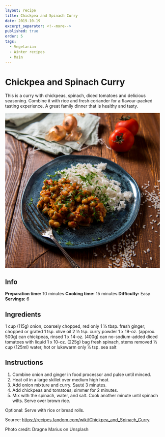 ```yaml
---
layout: recipe
title: Chickpea and Spinach Curry
date: 2019-10-19
excerpt_separator: <!--more-->
published: true
order: 5
tags:
  - Vegetarian
  - Winter recipes
  - Main
---
```


# Chickpea and Spinach Curry

This is a curry with chickpeas, spinach, diced tomatoes and delicious seasoning. Combine it with rice and fresh coriander for a flavour-packed tasting experience. A great family dinner that is healthy and tasty.

<!--more-->

[![Curry](/_uploads/curry.jpg)](/_uploads/curry.jpg)

## Info

**Preparation time:** 10 minutes
**Cooking time:** 15 minutes
**Difficulty:** Easy
**Servings:** 6


## Ingredients

1 cup (115g) onion, coarsely chopped, red only
1 ½ tbsp. fresh ginger, chopped or grated
1 tsp. olive oil
2 ½ tsp. curry powder
1 x 19-oz. (approx. 500g) can chickpeas, rinsed
1 x 14-oz. (400g) can no-sodium-added diced tomatoes with liquid
1 x 10-oz. (225g) bag fresh spinach, stems removed
½ cup (125ml) water, hot or lukewarm only
¼ tsp. sea salt


## Instructions

1.	Combine onion and ginger in food processor and pulse until minced.
2.	Heat oil in a large skillet over medium high heat.
3.	Add onion mixture and curry. Sauté 3 minutes.
4.	Add chickpeas and tomatoes; simmer for 2 minutes.
5.	Mix with the spinach, water, and salt. Cook another minute until spinach wilts. Serve over brown rice.


Optional: Serve with rice or bread rolls.

Source: https://recipes.fandom.com/wiki/Chickpea_and_Spinach_Curry

Photo credit: Dragne Marius on Unsplash
